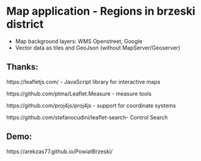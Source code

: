 <h1>Map application - Regions in brzeski district</h1>
<ul>
  <li>Map background layers: WMS Openstreet, Google
  <li>Vector data as tiles and GeoJson (without MapServer/Geoserver)</li>
</ul>
<h2>Thanks:</h2>
<p>https://leafletjs.com/ - JavaScript library for interactive maps</p>
<p>https://github.com/ptma/Leaflet.Measure - measure tools</p>
<p>https://github.com/proj4js/proj4js - support for coordinate systems</p>
<p>https://github.com/stefanocudini/leaflet-search- Control Search</p>
<h2>Demo:</h2>
https://arekzas77.github.io/PowiatBrzeski/
